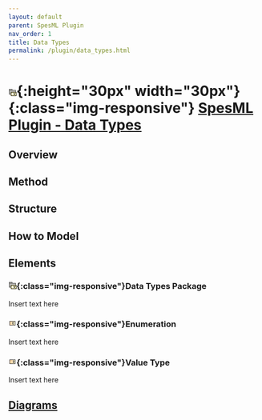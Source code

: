 ```yaml
---
layout: default
parent: SpesML Plugin
nav_order: 1
title: Data Types
permalink: /plugin/data_types.html
---
```


# ![Data Types ](/plugin/images/data_types/DataTypes.png){:height="30px" width="30px"}{:class="img-responsive"} <a href="https://spesml.github.io/plugin/data_types.html#data_types_package">SpesML Plugin - Data Types </a>

## Overview

## Method

## Structure

## How to Model

## Elements
### ![Data Types](/plugin/images/data_types/DataTypes.png){:class="img-responsive"}Data Types Package
Insert text here
### ![Data Types](/plugin/images/data_types/enumeration.png){:class="img-responsive"}Enumeration
Insert text here
### ![Data Types](/plugin/images/data_types/value_type.png){:class="img-responsive"}Value Type
Insert text here

## <a href="spesml.github.io/plugin/data_types.html/diagrams">Diagrams</a>
